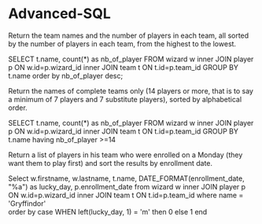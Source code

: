 # Advanced-SQL

Return the team names and the number of players in each team, all sorted by the number of players in each team, from the highest to the lowest.

SELECT t.name, count(*) as nb_of_player
FROM wizard w
inner JOIN player p ON w.id=p.wizard_id
inner JOIN team t ON t.id=p.team_id
GROUP BY t.name
order by nb_of_player desc;





Return the names of complete teams only (14 players or more, that is to say a minimum of 7 players and 7 substitute players), sorted by alphabetical order.

SELECT t.name, count(*) as nb_of_player
FROM wizard w
inner JOIN player p ON w.id=p.wizard_id
inner JOIN team t ON t.id=p.team_id
GROUP BY t.name
having nb_of_player >=14



Return a list of players in his team who were enrolled on a Monday (they want them to play first) and sort the results by enrollment date.

Select w.firstname, w.lastname, t.name, DATE_FORMAT(enrollment_date, "%a") as lucky_day, p.enrollment_date
from wizard w
inner JOIN player p ON w.id=p.wizard_id
inner JOIN team t ON t.id=p.team_id
where name = 'Gryffindor'  
order by case WHEN left(lucky_day, 1) = 'm' then 0 else 1 end
